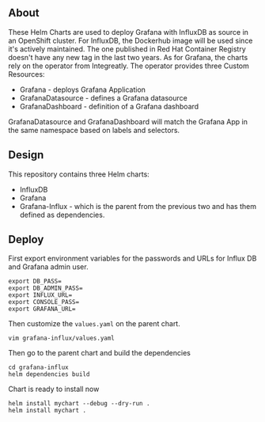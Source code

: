 ## About

These Helm Charts are used to deploy Grafana with InfluxDB as source in an OpenShift cluster.
For InfluxDB, the Dockerhub image will be used since it's actively maintained. The one published in Red Hat Container Registry doesn't have any new tag in the last two years.
As for Grafana, the charts rely on the operator from Integreatly. The operator provides three Custom Resources:

* Grafana - deploys Grafana Application
* GrafanaDatasource - defines a Grafana datasource
* GrafanaDashboard - definition of a Grafana dashboard

GrafanaDatasource and GrafanaDashboard will match the Grafana App in the same namespace based on labels and selectors.

## Design

This repository contains three Helm charts:

* InfluxDB
* Grafana
* Grafana-Influx - which is the parent from the previous two and has them defined as dependencies.

## Deploy

First export environment variables for the passwords and URLs for Influx DB and Grafana admin user.

```
export DB_PASS=
export DB_ADMIN_PASS=
export INFLUX_URL=
export CONSOLE_PASS=
export GRAFANA_URL=
```

Then customize the `values.yaml` on the parent chart.

```
vim grafana-influx/values.yaml
```

Then go to the parent chart and build the dependencies

```
cd grafana-influx
helm dependencies build
```

Chart is ready to install now

```
helm install mychart --debug --dry-run .
helm install mychart .
```
